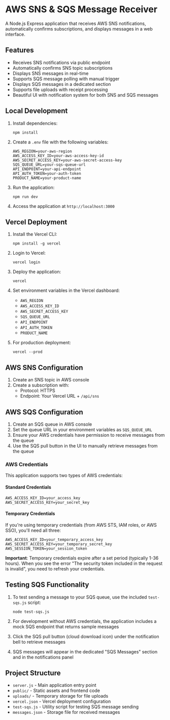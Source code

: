# AWS SNS & SQS Message Receiver

A Node.js Express application that receives AWS SNS notifications, automatically confirms subscriptions, and displays messages in a web interface.

## Features

- Receives SNS notifications via public endpoint
- Automatically confirms SNS topic subscriptions
- Displays SNS messages in real-time
- Supports SQS message polling with manual trigger
- Displays SQS messages in a dedicated section
- Supports file uploads with receipt processing
- Beautiful UI with notification system for both SNS and SQS messages

## Local Development

1. Install dependencies:
   ```
   npm install
   ```

2. Create a `.env` file with the following variables:
   ```
   AWS_REGION=your-aws-region
   AWS_ACCESS_KEY_ID=your-aws-access-key-id
   AWS_SECRET_ACCESS_KEY=your-aws-secret-access-key
   SQS_QUEUE_URL=your-sqs-queue-url
   API_ENDPOINT=your-api-endpoint
   API_AUTH_TOKEN=your-auth-token
   PRODUCT_NAME=your-product-name
   ```

3. Run the application:
   ```
   npm run dev
   ```

4. Access the application at `http://localhost:3000`

## Vercel Deployment

1. Install the Vercel CLI:
   ```
   npm install -g vercel
   ```

2. Login to Vercel:
   ```
   vercel login
   ```

3. Deploy the application:
   ```
   vercel
   ```

4. Set environment variables in the Vercel dashboard:
   - `AWS_REGION`
   - `AWS_ACCESS_KEY_ID`
   - `AWS_SECRET_ACCESS_KEY`
   - `SQS_QUEUE_URL`
   - `API_ENDPOINT`
   - `API_AUTH_TOKEN`
   - `PRODUCT_NAME`

5. For production deployment:
   ```
   vercel --prod
   ```

## AWS SNS Configuration

1. Create an SNS topic in AWS console
2. Create a subscription with:
   - Protocol: HTTPS
   - Endpoint: Your Vercel URL + `/api/sns`

## AWS SQS Configuration

1. Create an SQS queue in AWS console
2. Set the queue URL in your environment variables as `SQS_QUEUE_URL`
3. Ensure your AWS credentials have permission to receive messages from the queue
4. Use the SQS pull button in the UI to manually retrieve messages from the queue

### AWS Credentials

This application supports two types of AWS credentials:

#### Standard Credentials
```
AWS_ACCESS_KEY_ID=your_access_key
AWS_SECRET_ACCESS_KEY=your_secret_key
```

#### Temporary Credentials
If you're using temporary credentials (from AWS STS, IAM roles, or AWS SSO), you'll need all three:
```
AWS_ACCESS_KEY_ID=your_temporary_access_key
AWS_SECRET_ACCESS_KEY=your_temporary_secret_key
AWS_SESSION_TOKEN=your_session_token
```

**Important**: Temporary credentials expire after a set period (typically 1-36 hours). When you see the error "The security token included in the request is invalid", you need to refresh your credentials.

## Testing SQS Functionality

1. To test sending a message to your SQS queue, use the included `test-sqs.js` script:
   ```
   node test-sqs.js
   ```

2. For development without AWS credentials, the application includes a mock SQS endpoint that returns sample messages

3. Click the SQS pull button (cloud download icon) under the notification bell to retrieve messages

4. SQS messages will appear in the dedicated "SQS Messages" section and in the notifications panel

## Project Structure

- `server.js` - Main application entry point
- `public/` - Static assets and frontend code
- `uploads/` - Temporary storage for file uploads
- `vercel.json` - Vercel deployment configuration
- `test-sqs.js` - Utility script for testing SQS message sending
- `messages.json` - Storage file for received messages

